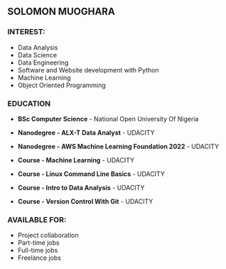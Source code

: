 ## SOLOMON MUOGHARA

### INTEREST:
- Data Analysis
- Data Science 
- Data Engineering 
- Software and Website development with Python
- Machine Learning
- Object Oriented Programming

### EDUCATION
- **BSc Computer Science** - National Open University Of Nigeria

- **Nanodegree - ALX-T Data Analyst** - UDACITY

- **Nanodegree - AWS Machine Learning Foundation 2022** - UDACITY

- **Course - Machine Learning** - UDACITY

- **Course - Linux Command Line Basics** - UDACITY

- **Course - Intro to Data Analysis** - UDACITY

- **Course - Version Control With Git** - UDACITY

### AVAILABLE FOR:
- Project collaboration
- Part-time jobs
- Full-time jobs
- Freelance jobs
